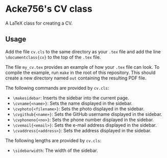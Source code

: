 # Acke756's CV class

A LaTeX class for creating a CV.

## Usage

Add the file `cv.cls` to the same directory as your `.tex` file and add the line
`\documentclass{cv}` to the top of the `.tex` file.

The file `my_cv.tex` provides an example of how your `.tex` file can look. To
compile the example, run `make` in the root of this repository. This should
create a new directory named `out` containing the resulting PDF file.

The following commands are provided by `cv.cls`:
- `\makesidebar`: Inserts the sidebar into the current page.
- `\cvname{<name>}`: Sets the name displayed in the sidebar.
- `\cvphoto{<filename>}`: Sets the photo displayed in the sidebar.
- `\cvgithub{<name>}`: Sets the GitHub username displayed in the sidebar.
- `\cvphoneno{<no>}`: Sets the phone number displayed in the sidebar.
- `\cvemail{<email>}`: Sets the e-mail address displayed in the sidebar.
- `\cvaddress{<address>}`: Sets the address displayed in the sidebar.

The following lengths are provided by `cv.cls`:
- `\sidebarwidth`: The width of the sidebar.
